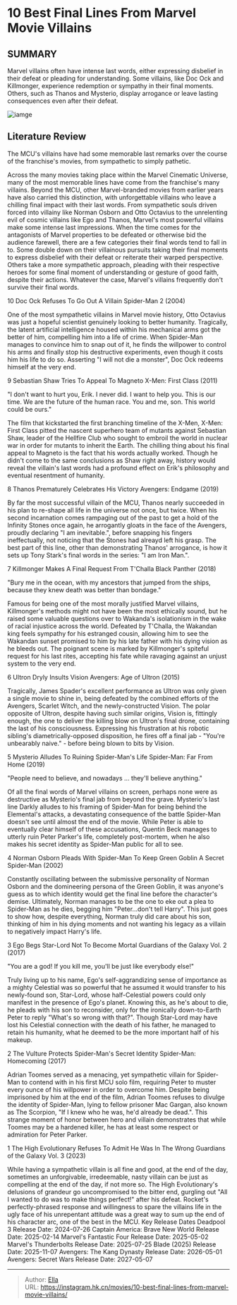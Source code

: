 # 10 Best Final Lines From Marvel Movie Villains


## SUMMARY 


 Marvel villains often have intense last words, either expressing disbelief in their defeat or pleading for understanding. 
 Some villains, like Doc Ock and Killmonger, experience redemption or sympathy in their final moments. 
 Others, such as Thanos and Mysterio, display arrogance or leave lasting consequences even after their defeat. 

![iamge](https://static1.srcdn.com/wordpress/wp-content/uploads/2023/12/custom-image-of-mcu-villains-ultron-thanos-and-an-unmasked-mysterio-side-to-side-with-thanos-being-a-close-up-shot-while-the-other-two-are-full-body-shots.jpg)

## Literature Review

The MCU&#39;s villains have had some memorable last remarks over the course of the franchise&#39;s movies, from sympathetic to simply pathetic.




Across the many movies taking place within the Marvel Cinematic Universe, many of the most memorable lines have come from the franchise&#39;s many villains. Beyond the MCU, other Marvel-branded movies from earlier years have also carried this distinction, with unforgettable villains who leave a chilling final impact with their last words. From sympathetic souls driven forced into villainy like Norman Osborn and Otto Octavius to the unrelenting evil of cosmic villains like Ego and Thanos, Marvel&#39;s most powerful villains make some intense last impressions.
When the time comes for the antagonists of Marvel properties to be defeated or otherwise bid the audience farewell, there are a few categories their final words tend to fall in to. Some double down on their villainous pursuits taking their final moments to express disbelief with their defeat or reiterate their warped perspective. Others take a more sympathetic approach, pleading with their respective heroes for some final moment of understanding or gesture of good faith, despite their actions. Whatever the case, Marvel&#39;s villains frequently don&#39;t survive their final words.









 








 10  Doc Ock Refuses To Go Out A Villain 
Spider-Man 2 (2004)
        

One of the most sympathetic villains in Marvel movie history, Otto Octavius was just a hopeful scientist genuinely looking to better humanity. Tragically, the latent artificial intelligence housed within his mechanical arms got the better of him, compelling him into a life of crime. When Spider-Man manages to convince him to snap out of it, he finds the willpower to control his arms and finally stop his destructive experiments, even though it costs him his life to do so. Asserting &#34;I will not die a monster&#34;, Doc Ock redeems himself at the very end.





 9  Sebastian Shaw Tries To Appeal To Magneto 
X-Men: First Class (2011)
        

&#34;I don&#39;t want to hurt you, Erik. I never did. I want to help you. This is our time. We are the future of the human race. You and me, son. This world could be ours.&#34; 

The film that kickstarted the first branching timeline of the X-Men, X-Men: First Class pitted the nascent superhero team of mutants against Sebastian Shaw, leader of the Hellfire Club who sought to embroil the world in nuclear war in order for mutants to inherit the Earth. The chilling thing about his final appeal to Magneto is the fact that his words actually worked. Though he didn&#39;t come to the same conclusions as Shaw right away, history would reveal the villain&#39;s last words had a profound effect on Erik&#39;s philosophy and eventual resentment of humanity.





 8  Thanos Prematurely Celebrates His Victory 
Avengers: Endgame (2019)


 







By far the most successful villain of the MCU, Thanos nearly succeeded in his plan to re-shape all life in the universe not once, but twice. When his second incarnation comes rampaging out of the past to get a hold of the Infinity Stones once again, he arrogantly gloats in the face of the Avengers, proudly declaring &#34;I am inevitable.&#34;, before snapping his fingers ineffectually, not noticing that the Stones had alreayd left his grasp. The best part of this line, other than demonstrating Thanos&#39; arrogance, is how it sets up Tony Stark&#39;s final words in the series: &#34;I am Iron Man.&#34;.





 7  Killmonger Makes A Final Request From T&#39;Challa 
Black Panther (2018)
        

&#34;Bury me in the ocean, with my ancestors that jumped from the ships, because they knew death was better than bondage.&#34; 

Famous for being one of the most morally justified Marvel villains, Killmonger&#39;s methods might not have been the most ethically sound, but he raised some valuable questions over to Wakanda&#39;s isolationism in the wake of racial injustice across the world. Defeated by T&#39;Challa, the Wakandan king feels sympathy for his estranged cousin, allowing him to see the Wakandan sunset promised to him by his late father with his dying vision as he bleeds out. The poignant scene is marked by Killmonger&#39;s spiteful request for his last rites, accepting his fate while ravaging against an unjust system to the very end.





 6  Ultron Dryly Insults Vision 
Avengers: Age of Ultron (2015)
        

Tragically, James Spader&#39;s excellent performance as Ultron was only given a single movie to shine in, being defeated by the combined efforts of the Avengers, Scarlet Witch, and the newly-constructed Vision. The polar opposite of Ultron, despite having such similar origins, Vision is, fittingly enough, the one to deliver the killing blow on Ultron&#39;s final drone, containing the last of his consciousness. Expressing his frustration at his robotic sibling&#39;s diametrically-opposed disposition, he fires off a final jab - &#34;You&#39;re unbearably naive.&#34; - before being blown to bits by Vision.





 5  Mysterio Alludes To Ruining Spider-Man&#39;s Life 
Spider-Man: Far From Home (2019)


 







&#34;People need to believe, and nowadays ... they&#39;ll believe anything.&#34; 

Of all the final words of Marvel villains on screen, perhaps none were as destructive as Mysterio&#39;s final jab from beyond the grave. Mysterio&#39;s last line Darkly alludes to his framing of Spider-Man for being behind the Elemental&#39;s attacks, a devastating consequence of the battle Spider-Man doesn&#39;t see until almost the end of the movie. While Peter is able to eventually clear himself of these accusations, Quentin Beck manages to utterly ruin Peter Parker&#39;s life, completely post-mortem, when he also makes his secret identity as Spider-Man public for all to see.





 4  Norman Osborn Pleads With Spider-Man To Keep Green Goblin A Secret 
Spider-Man (2002)
        

Constantly oscillating between the submissive personality of Norman Osborn and the domineering persona of the Green Goblin, it was anyone&#39;s guess as to which identity would get the final line before the character&#39;s demise. Ultimately, Norman manages to be the one to eke out a plea to Spider-Man as he dies, begging him &#34;Peter...don&#39;t tell Harry&#34;. This just goes to show how, despite everything, Norman truly did care about his son, thinking of him in his dying moments and not wanting his legacy as a villain to negatively impact Harry&#39;s life.





 3  Ego Begs Star-Lord Not To Become Mortal 
Guardians of the Galaxy Vol. 2 (2017)


 







&#34;You are a god! If you kill me, you&#39;ll be just like everybody else!&#34; 

Truly living up to his name, Ego&#39;s self-aggrandizing sense of importance as a mighty Celestial was so powerful that he assumed it would transfer to his newly-found son, Star-Lord, whose half-Celestial powers could only manifest in the presence of Ego&#39;s planet. Knowing this, as he&#39;s about to die, he pleads with his son to reconsider, only for the ironically down-to-Earth Peter to reply &#34;What&#39;s so wrong with that?&#34;. Though Star-Lord may have lost his Celestial connection with the death of his father, he managed to retain his humanity, what he deemed to be the more important half of his makeup.





 2  The Vulture Protects Spider-Man&#39;s Secret Identity 
Spider-Man: Homecoming (2017)
        

Adrian Toomes served as a menacing, yet sympathetic villain for Spider-Man to contend with in his first MCU solo film, requiring Peter to muster every ounce of his willpower in order to overcome him. Despite being imprisoned by him at the end of the film, Adrian Toomes refuses to divulge the identity of Spider-Man, lying to fellow prisoner Mac Gargan, also known as The Scorpion, &#34;If I knew who he was, he&#39;d already be dead.&#34;. This strange moment of honor between hero and villain demonstrates that while Toomes may be a hardened killer, he has at least some respect or admiration for Peter Parker.





 1  The High Evolutionary Refuses To Admit He Was In The Wrong 
Guardians of the Galaxy Vol. 3 (2023)
        

While having a sympathetic villain is all fine and good, at the end of the day, sometimes an unforgivable, irredeemable, nasty villain can be just as compelling at the end of the day, if not more so. The High Evolutionary&#39;s delusions of grandeur go uncompromised to the bitter end, gurgling out &#34;All I wanted to do was to make things perfect!&#34; after his defeat. Rocket&#39;s perfectly-phrased response and willingness to spare the villains life in the ugly face of his unrepentant attitude was a great way to sum up the end of his character arc, one of the best in the MCU.
   Key Release Dates             Deadpool 3 Release Date: 2024-07-26                   Captain America: Brave New World Release Date: 2025-02-14                  Marvel&#39;s Fantastic Four Release Date: 2025-05-02                  Marvel&#39;s Thunderbolts Release Date: 2025-07-25                  Blade (2025) Release Date: 2025-11-07                  Avengers: The Kang Dynasty  Release Date: 2026-05-01                   Avengers: Secret Wars Release Date: 2027-05-07      

---

> Author: [Ella](https://instagram.hk.cn/)  
> URL: https://instagram.hk.cn/movies/10-best-final-lines-from-marvel-movie-villains/  

